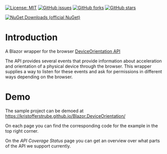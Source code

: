 [![License: MIT](https://img.shields.io/badge/License-MIT-yellow.svg)](/LICENSE.md)
[![GitHub issues](https://img.shields.io/github/issues/KristofferStrube/Blazor.DeviceOrientation)](https://github.com/KristofferStrube/Blazor.DeviceOrientation/issues)
[![GitHub forks](https://img.shields.io/github/forks/KristofferStrube/Blazor.DeviceOrientation)](https://github.com/KristofferStrube/Blazor.DeviceOrientation/network/members)
[![GitHub stars](https://img.shields.io/github/stars/KristofferStrube/Blazor.DeviceOrientation)](https://github.com/KristofferStrube/Blazor.DeviceOrientation/stargazers)

[![NuGet Downloads (official NuGet)](https://img.shields.io/nuget/dt/KristofferStrube.Blazor.DeviceOrientation?label=NuGet%20Downloads)](https://www.nuget.org/packages/KristofferStrube.Blazor.DeviceOrientation/)

# Introduction
A Blazor wrapper for the browser [DeviceOrientation API](https://www.w3.org/TR/orientation-event/)

The API provides several events that provide information about acceleration and orientation of a physical device through the browser. This wrapper supplies a way to listen for these events and ask for permissions in different ways depending on the browser.

# Demo
The sample project can be demoed at https://kristofferstrube.github.io/Blazor.DeviceOrientation/

On each page you can find the corresponding code for the example in the top right corner.

On the *API Coverage Status* page you can get an overview over what parts of the API we support currently.